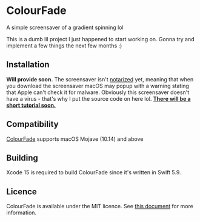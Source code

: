 # ColourFade
A simple screensaver of a gradient spinning lol

This is a dumb lil project I just happened to start working on. Gonna try and implement a few things the next few months :)

## Installation
**Will provide soon.** The screensaver isn't [notarized](https://support.apple.com/en-us/HT202491#:~:text=By%20default%2C%20macOS%20Catalina%20and%20later%20also%20require%20software%20to%20be%20notarized%2C%20so%20that%20you%20can%20be%20confident%20that%20the%20software%20you%20run%20on%20your%20Mac%20doesn%27t%20contain%20known%20malware.%C2%A0An%20app%20that%20has%20been%20notarized%20by%20Apple%C2%A0indicates%C2%A0that%20Apple%20checked%20it%20for%20malicious%20software%20and%20none%20was%20detected.) yet, meaning that when you download the screensaver macOS may popup with a warning stating that Apple can't check it for malware. Obviously this screensaver doesn't have a virus - that's why I put the source code on here lol. **<ins>There will be a short tutorial soon.<ins/>**

## Compatibility
[ColourFade](https://github.com/Hecetor/ColourFade/releases/tag/0.0.1) supports macOS Mojave (10.14) and above

## Building
Xcode 15 is required to build ColourFade since it's written in Swift 5.9.

## Licence
ColourFade is available under the MIT licence. See [this document](https://github.com/Hecetor/ColourFade/blob/main/LICENSE) for more information.
